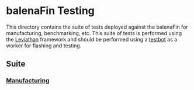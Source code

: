 # balenaFin Testing

This directory contains the suite of tests deployed against the balenaFin for manufacturing, benchmarking, etc.
This suite of tests is performed using the [Leviathan]() framework and should be performed using a [testbot]() as a worker for flashing and testing.

## Suite

### [Manufacturing](/manufacturing)
